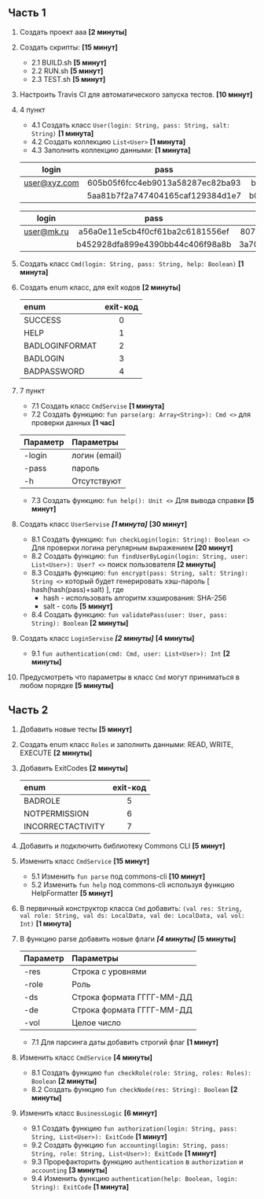 ## Часть 1

1. Создать проект aaa **[2 минуты]**

2. Создать скрипты: **[15 минут]**
    + 2.1 BUILD.sh **[5 минут]**
    + 2.2 RUN.sh **[5 минут]**
    + 2.3 TEST.sh **[5 минут]**
    
3. Настроить Travis CI для автоматического запуска тестов. **[10 минут]**

4. 4 пункт
    + 4.1 Создать класс `User(login: String, pass: String, salt: String)` **[1 минута]**
    + 4.2 Создать коллекцию `List<User>` **[1 минута]**
    + 4.3 Заполнить коллекцию данными: **[1 минута]**
    
    | login         |                   pass           | salt                             |
    | :-----------: | :------------------------------: | :------------------------------: |
    | user@xyz.com  | 605b05f6fcc4eb9013a58287ec82ba93 | b742f2a1ad171e30b1d36af0c0226cc7 |
    |               | 5aa81b7f2a747404165caf129384d1e7 | b003b3e0c4673586cb8b07602f05ed82 |
    
    | login         |                   pass           | salt                             |
    | :-----------: | :------------------------------: | :------------------------------: |
    | user@mk.ru    | a56a0e11e5cb4f0cf61ba2c6181556ef | 807d16ef77c55e79fa210d5000609334 |
    |               | b452928dfa899e4390bb44c406f98a8b | 3a709304c8762a4f5c22e03364301369 |

5. Создать класс `Cmd(login: String, pass: String, help: Boolean)` **[1 минута]**

6. Создать enum класс, для exit кодов **[2 минуты]**

    | enum              | exit-код  |
    | :---------------- | :-------: |
    | SUCCESS           | 0         |
    | HELP              | 1         |
    | BADLOGINFORMAT    | 2         |
    | BADLOGIN          | 3         |
    | BADPASSWORD       | 4         |

7. 7 пункт
    + 7.1 Создать класс `CmdServise` **[1 минута]**
    + 7.2 Создать функцию: `fun parse(arg: Array<String>): Cmd <>` для проверки данных **[1 час]**

    | Параметр  | Параметры     |
    | :-------- | :------------ |
    | -login    | логин (email) |
    | -pass     | пароль        |
    | -h        | Отсутствуют   |
    
    + 7.3 Создать функцию: `fun help(): Unit <>` Для вывода справки **[5 минут]**

8. Создать класс `UserServise` ***[1 минута]*** **[30 минут]**
    + 8.1 Создать функцию: `fun checkLogin(login: String): Boolean <>` Для проверки логина регулярным выражением **[20 минут]**
    + 8.2 Создать функцию: `fun findUserByLogin(login: String, user: List<User>): User? <>` поиск пользователя **[2 минуты]**
    + 8.3 Создать функцию: `fun encrypt(pass: String, salt: String): String <>` который будет генерировать хэш-пароль [ hash(hash(pass)+salt) ], где
        * hash - использовать алгоритм хэширования: SHA-256
        * salt - соль **[5 минут]**
    + 8.4 Создать функцию: `fun validatePass(user: User, pass: String): Boolean` **[2 минуты]**

9. Создать класс `LoginServise` ***[2 минуты]*** **[4 минуты]**
    + 9.1 `fun authentication(cmd: Cmd, user: List<User>): Int` **[2 минуты]**
10. Предусмотреть что параметры в класс `Cmd` могут приниматься в любом порядке **[5 минуты]**

## Часть 2

1. Добавить новые тесты **[5 минут]**

2. Создать enum класс `Roles` и заполнить данными: READ, WRITE, EXECUTE **[2 минуты]**

3. Добавить ExitCodes **[2 минуты]**

    | enum              | exit-код  |
    | :---------------- | :-------: |
    | BADROLE           | 5         |
    | NOTPERMISSION     | 6         |
    | INCORRECTACTIVITY | 7         |
    
4. Добавить и подключить библиотеку Commons CLI **[5 минут]**

5. Изменить класс `CmdService` **[15 минут]**
    + 5.1 Изменить `fun parse` под commons-cli **[10 минут]**
	+ 5.2 Изменить `fun help` под commons-cli используя функцию HelpFormatter **[5 минут]**

6. В первичный конструктор класса `Cmd` добавить: `(val res: String, val role: String, val ds: LocalData, val de: LocalData, val vol: Int)` **[1 минута]**

7. В функцию parse добавить новые флаги ***[4 минуты]*** **[5 минуты]**

    | Параметр  | Параметры                 |
    | :-------- | :------------------------ |
    | -res      | Строка с уровнями         |
    | -role     | Роль                      |
    | -ds       | Строка формата ГГГГ-ММ-ДД |
    | -de       | Строка формата ГГГГ-ММ-ДД |
    | -vol      | Целое число               |
    
    + 7.1 Для парсинга даты добавить строгий флаг **[1 минут]**

8. Изменить класс `CmdService` **[4 минуты]**
	+ 8.1 Создать функцию `fun checkRole(role: String, roles: Roles): Boolean` **[2 минуты]**
	+ 8.2 Создать функцию `fun checkNode(res: String): Boolean` **[2 минуты]**
	
9. Изменить класс `BusinessLogic` **[6 минут]**
	+ 9.1 Создать функцию `fun authorization(login: String, pass: String, List<User>): ExitCode` **[1 минут]**
	+ 9.2 Создать функцию `fun accounting(login: String, pass: String, role: String, List<User>): ExitCode` **[1 минут]**
	+ 9.3 Прорефакторить функцию `authentication` в `authorization` и `accounting` **[3 минуты]**
	+ 9.4 Изменить функцию `authentication(help: Boolean, login: String): ExitCode` **[1 минута]**
